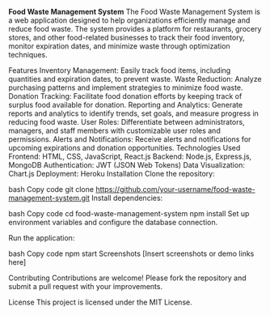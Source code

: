 ****Food Waste Management System****
The Food Waste Management System is a web application designed to help organizations efficiently manage and reduce food waste. The system provides a platform for restaurants, grocery stores, and other food-related businesses to track their food inventory, monitor expiration dates, and minimize waste through optimization techniques.

Features
Inventory Management: Easily track food items, including quantities and expiration dates, to prevent waste.
Waste Reduction: Analyze purchasing patterns and implement strategies to minimize food waste.
Donation Tracking: Facilitate food donation efforts by keeping track of surplus food available for donation.
Reporting and Analytics: Generate reports and analytics to identify trends, set goals, and measure progress in reducing food waste.
User Roles: Differentiate between administrators, managers, and staff members with customizable user roles and permissions.
Alerts and Notifications: Receive alerts and notifications for upcoming expirations and donation opportunities.
Technologies Used
Frontend: HTML, CSS, JavaScript, React.js
Backend: Node.js, Express.js, MongoDB
Authentication: JWT (JSON Web Tokens)
Data Visualization: Chart.js
Deployment: Heroku
Installation
Clone the repository:

bash
Copy code
git clone https://github.com/your-username/food-waste-management-system.git
Install dependencies:

bash
Copy code
cd food-waste-management-system
npm install
Set up environment variables and configure the database connection.

Run the application:

bash
Copy code
npm start
Screenshots
[Insert screenshots or demo links here]

Contributing
Contributions are welcome! Please fork the repository and submit a pull request with your improvements.

License
This project is licensed under the MIT License.

